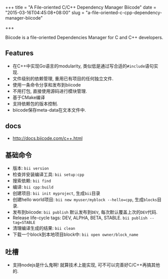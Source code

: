 +++
title = "A File-oriented C/C++ Dependency Manager Biicode"
date = "2015-03-16T04:45:08+08:00"
slug = "a-file-oriented-c-cpp-dependency-manager-biicode"

+++

Biicode is a file-oriented Dependencies Manager for C and C++ developers.

## Features
* 在C++中实现Go语言的modularity, 类似低是通过写合适的`#include`语句实现.
* 文件级别的依赖管理, 重用已有项目的任何独立文件.
* 使用一条命令分享和发布到biicode
* 不用打包, 直接使用源码进行模块管理.
* 基于CMake编译
* 支持依赖包的版本控制.
* biicode保存meta-data在文本文件中.

## docs
* <http://docs.biicode.com/c++.html>

## 基础命令
* 版本: `bii version`
* 检查并安装编译工具: `bii setup:cpp`
* 搜索依赖: `bii find`
* 编译: `bii cpp:build`
* 创建项目: `bii init myproject`, 生成`bii`目录
* 创建hello world项目: `bii new myuser/myblock --hello=cpp`, 生成`blocks`目录.
* 发布到biicode: `bii publish` 默认发布到`DEV`, 每次默认覆盖上次的`DEV`代码.
* Release life-cycle tags: DEV, ALPHA, BETA, STABLE. `bii publish --tag=STABLE`
* 清理编译生成的结果: `bii clean`
* 下载一个block到本地项目block中: `bii open owner/block_name`

## 吐槽
* 支持nodejs是什么鬼啊! 就算技术上能实现, 可不可以完善好C/C++再搞其他的.